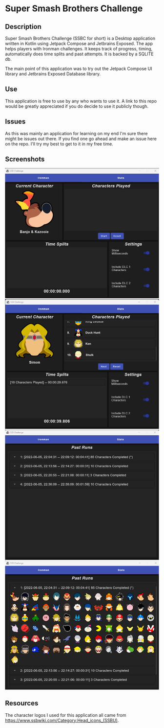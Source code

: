 # Super Smash Brothers Challenge

## Description
Super Smash Brothers Challenge (SSBC for short) is a Desktop application written in
Kotlin using Jetpack Compose and Jetbrains Exposed. The app helps players with Ironman
challenges. It keeps track of progress, timing, automatically does time splits and 
past attempts. It is backed by a SQLITE db.

The main point of this application was to try out the Jetpack Compose UI library and
Jetbrains Exposed Database library.

## Use
This application is free to use by any who wants to use it. A link to this repo would
be greatly appreciated if you do decide to use it publicly though.

## Issues
As this was mainly an application for learning on my end I'm sure there might be issues
out there. If you find one go ahead and make an issue here on the repo. I'll try my
best to get to it in my free time.

## Screenshots
![img.png](images/img.png)
![img.png](images/img2.png)
![img.png](images/img3.png)
![img.png](images/img4.png)

## Resources
The character logos I used for this application all came from https://www.ssbwiki.com/Category:Head_icons_(SSBU).
